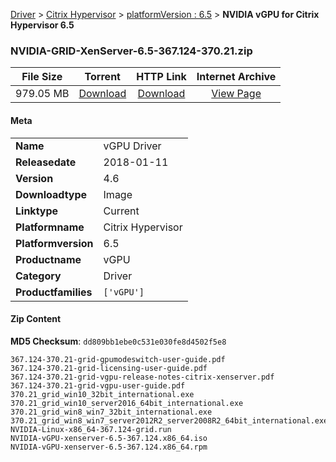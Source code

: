 
[Driver](/README.md)  >  [Citrix Hypervisor](/index/Driver/Citrix_Hypervisor.md)  >  [platformVersion : 6.5](/index/Driver/Citrix_Hypervisor/6.5.md)  >  **NVIDIA vGPU for Citrix Hypervisor 6.5**


### NVIDIA-GRID-XenServer-6.5-367.124-370.21.zip

| **File Size** | **Torrent**  | **HTTP Link** | **Internet Archive** |
|:-------------:|:------------:|:-------------:|:--------------------:|
| 979.05 MB |  [Download](https://archive.org/download/nvgpu_NVIDIA-GRID-XenServer-6.5-367.124-370.21.zip/nvgpu_NVIDIA-GRID-XenServer-6.5-367.124-370.21.zip_archive.torrent)       | [Download](https://archive.org/compress/nvgpu_NVIDIA-GRID-XenServer-6.5-367.124-370.21.zip) | [View Page](https://archive.org/details/nvgpu_NVIDIA-GRID-XenServer-6.5-367.124-370.21.zip)       |

#### Meta

<table>
<tr><td><strong>Name</strong></td><td>vGPU Driver</td></tr>
<tr><td><strong>Releasedate</strong></td><td>2018-01-11</td></tr>
<tr><td><strong>Version</strong></td><td>4.6</td></tr>
<tr><td><strong>Downloadtype</strong></td><td>Image</td></tr>
<tr><td><strong>Linktype</strong></td><td>Current</td></tr>
<tr><td><strong>Platformname</strong></td><td>Citrix Hypervisor</td></tr>
<tr><td><strong>Platformversion</strong></td><td>6.5</td></tr>
<tr><td><strong>Productname</strong></td><td>vGPU</td></tr>
<tr><td><strong>Category</strong></td><td>Driver</td></tr>
<tr><td><strong>Productfamilies</strong></td><td><code>['vGPU']</code></td></tr>
</table>

#### Zip Content

**MD5 Checksum**: `dd809bb1ebe0c531e030fe8d4502f5e8`

```text
367.124-370.21-grid-gpumodeswitch-user-guide.pdf
367.124-370.21-grid-licensing-user-guide.pdf
367.124-370.21-grid-vgpu-release-notes-citrix-xenserver.pdf
367.124-370.21-grid-vgpu-user-guide.pdf
370.21_grid_win10_32bit_international.exe
370.21_grid_win10_server2016_64bit_international.exe
370.21_grid_win8_win7_32bit_international.exe
370.21_grid_win8_win7_server2012R2_server2008R2_64bit_international.exe
NVIDIA-Linux-x86_64-367.124-grid.run
NVIDIA-vGPU-xenserver-6.5-367.124.x86_64.iso
NVIDIA-vGPU-xenserver-6.5-367.124.x86_64.rpm
```